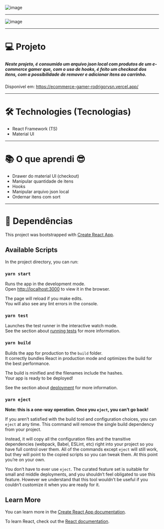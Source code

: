 ![image](https://user-images.githubusercontent.com/75763403/123675480-261aba80-d819-11eb-8e31-93160e14d095.png)

---

![image](https://user-images.githubusercontent.com/75763403/123675515-32067c80-d819-11eb-93f3-d93d5ce054b3.png)

---

# 💻 Projeto

##### Neste projeto, é consumido um arquivo json local com produtos de um e-commerce gamer que, com o uso de hooks, é feito um checkout dos itens, com a possibilidade de remover e adicionar itens ao carrinho.
Disponível em: https://ecommerce-gamer-rodrigorvsn.vercel.app/

---

# 🛠 Technologies (Tecnologias)

- React Framework (TS)
- Material UI

---

# 📚 O que aprendi 😎

- Drawer do material UI (checkout)
- Manipular quantidade de itens
- Hooks
- Manipular arquivo json local
- Ordernar itens com sort

---

# 🚀 Dependências

This project was bootstrapped with [Create React App](https://github.com/facebook/create-react-app).

## Available Scripts

In the project directory, you can run:

### `yarn start`

Runs the app in the development mode.\
Open [http://localhost:3000](http://localhost:3000) to view it in the browser.

The page will reload if you make edits.\
You will also see any lint errors in the console.

### `yarn test`

Launches the test runner in the interactive watch mode.\
See the section about [running tests](https://facebook.github.io/create-react-app/docs/running-tests) for more information.

### `yarn build`

Builds the app for production to the `build` folder.\
It correctly bundles React in production mode and optimizes the build for the best performance.

The build is minified and the filenames include the hashes.\
Your app is ready to be deployed!

See the section about [deployment](https://facebook.github.io/create-react-app/docs/deployment) for more information.

### `yarn eject`

**Note: this is a one-way operation. Once you `eject`, you can’t go back!**

If you aren’t satisfied with the build tool and configuration choices, you can `eject` at any time. This command will remove the single build dependency from your project.

Instead, it will copy all the configuration files and the transitive dependencies (webpack, Babel, ESLint, etc) right into your project so you have full control over them. All of the commands except `eject` will still work, but they will point to the copied scripts so you can tweak them. At this point you’re on your own.

You don’t have to ever use `eject`. The curated feature set is suitable for small and middle deployments, and you shouldn’t feel obligated to use this feature. However we understand that this tool wouldn’t be useful if you couldn’t customize it when you are ready for it.

## Learn More

You can learn more in the [Create React App documentation](https://facebook.github.io/create-react-app/docs/getting-started).

To learn React, check out the [React documentation](https://reactjs.org/).
